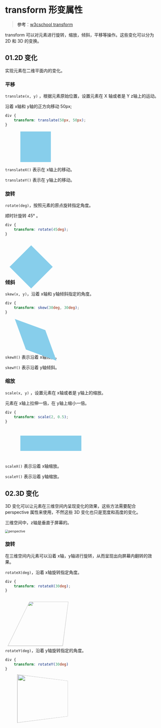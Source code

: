 # transform 形变属性

> **参考**：[w3cschool transform](https://www.w3schools.com/css/css3_2dtransforms.asp)

transform 可以对元素进行旋转，缩放，倾斜，平移等操作。这些变化可以分为 2D 和 3D 的变换。

## 01.2D 变化

实现元素在二维平面内的变化。

### 平移

`translate(x, y)` ，根据元素原始位置，设置元素在 X 轴或者是 Y z轴上的运动。

沿着 x轴和 y轴的正方向移动 50px;

```css
div {
    transform: translate(50px, 50px); 
}
```

<div style="width:100px; height:100px; background-color: skyblue; transform:translate(50px, 0)"></div>

`translateX()` 表示在 x轴上的移动。

`translateY()`  表示在 y轴上的移动。

### 旋转

`rotate(deg)`，按照元素的原点旋转指定角度。

顺时针旋转 45° 。

```css
div {
    transform: rotate(45deg);
}
```

<div style="width:100px; height:100px; background-color: skyblue; transform: rotate(45deg) translate(50px, 0)"></div>





### 倾斜

`skew(x, y)`，沿着 x轴和 y轴倾斜指定的角度。

```css
div {
    transform: skew(30deg, 30deg);
}
```

<div style="width:100px; height:100px; background-color: skyblue; transform:skew(20deg, 20deg) translateX(50px)"></div>



`skewX()` 表示沿着 x轴倾斜。

`skewY()` 表示沿着 y轴倾斜。

 ### 缩放

`scale(x, y)` ，设置元素在 x轴或者是 y轴上的缩放。

元素在 x轴上拉伸一倍，在 y轴上缩小一倍。

```css
div {
    transform: scale(2, 0.5);
}
```

<div style="width:100px; height:100px; background-color: skyblue; transform: scale(2, 0.5) translateX(50px)"></div>

`scaleX()` 表示沿着 x轴缩放。

`scaleY()` 表示沿着 y轴缩放。

## 02.3D 变化

3D 变化可以让元素在三维空间内呈现变化的效果，这些方法需要配合 perspective 属性来使用，不然这些 3D 变化也只是宽度和高度的变化。

三维空间中，z轴是垂直于屏幕的。

<img src="https://upload-images.jianshu.io/upload_images/6288846-da1fd04c9a9d9be3.jpg?imageMogr2/auto-orient/strip|imageView2/2/w/860/format/webp" alt="perspective" style="zoom:70%;" />

### 旋转

在三维空间内元素可以沿着 x轴，y轴进行旋转，从而呈现出向屏幕内翻转的效果。

`rotateX(deg)`，沿着 x轴旋转指定角度。

```css
div {
    transform: rotateX(30deg);
}
```

<div style="-webkit-perspective:150;">
	<img src="https://p0.ssl.img.360kuai.com/t0123307ce9e2693f97.webp" width="150" style="transform: rotateX(20deg) translateX(50px)"/>
</div>



`rotateY(deg)`，沿着 y轴旋转指定的角度。

```css
div {
    transform: rotateY(30deg)
}
```

<div style="-webkit-perspective:150;">
	<img src="https://p0.ssl.img.360kuai.com/t0123307ce9e2693f97.webp" width="150" style="transform: rotateY(20deg) translateX(50px)"/>
</div>

